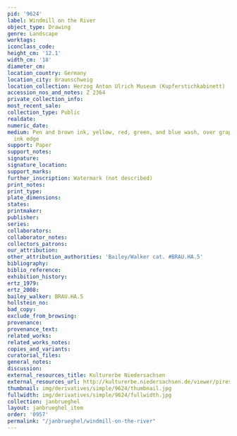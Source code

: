 ```yaml
---
pid: '9624'
label: Windmill on the River
object_type: Drawing
genre: Landscape
worktags:
iconclass_code:
height_cm: '12.1'
width_cm: '18'
diameter_cm:
location_country: Germany
location_city: Braunschweig
location_collection: Herzog Anton Ulrich Museum (Kupferstichkabinett)
accession_nos_and_notes: Z 2364
private_collection_info:
most_recent_sale:
collection_type: Public
realdate:
numeric_date:
medium: Pen and brown ink, yellow, red, green, and blue wash, over graphite, brown
  ink edge
support: Paper
support_notes:
signature:
signature_location:
support_marks:
further_inscription: Watermark (not described)
print_notes:
print_type:
plate_dimensions:
states:
printmaker:
publisher:
series:
collaborators:
collaborator_notes:
collectors_patrons:
our_attribution:
other_attribution_authorities: 'Bailey/Walker cat. #BRAU.HA.5'
bibliography:
biblio_reference:
exhibition_history:
ertz_1979:
ertz_2008:
bailey_walker: BRAU.HA.5
hollstein_no:
bad_copy:
exclude_from_browsing:
provenance:
provenance_text:
related_works:
related_works_notes:
copies_and_variants:
curatorial_files:
general_notes:
discussion:
external_resources_title: Kulturerbe Niedersachsen
external_resources_url: http://kulturerbe.niedersachsen.de/viewer/piresolver
thumbnail: img/derivatives/simple/9624/thumbnail.jpg
fullwidth: img/derivatives/simple/9624/fullwidth.jpg
collection: janbrueghel
layout: janbrueghel_item
order: '0957'
permalink: "/janbrueghel/windmill-on-the-river"
---
```

